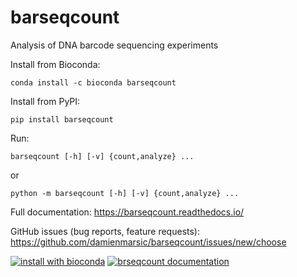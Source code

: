 # barseqcount

Analysis of DNA barcode sequencing experiments

Install from Bioconda:
````
conda install -c bioconda barseqcount
````

Install from PyPI:
````
pip install barseqcount
````

Run:
````
barseqcount [-h] [-v] {count,analyze} ...
````
or
````
python -m barseqcount [-h] [-v] {count,analyze} ...
````

Full documentation: https://barseqcount.readthedocs.io/

GitHub issues (bug reports, feature requests): https://github.com/damienmarsic/barseqcount/issues/new/choose

[![install with bioconda](https://img.shields.io/badge/install%20with-bioconda-brightgreen.svg?style=flat)](http://bioconda.github.io/recipes/barseqcount/README.html)
[![brseqcount documentation](https://img.shields.io/badge/barseqcount-Documentation-yellow)](https://barseqcount.readthedocs.io/)




